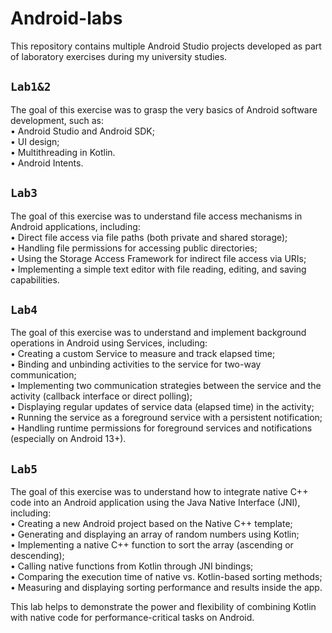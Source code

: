 # Android-labs
This repository contains multiple Android Studio projects developed as part of laboratory exercises during my university studies.
## `Lab1&2`  
The goal of this exercise was to grasp the very basics of Android software development, such as:<br> • Android Studio and Android SDK;<br> • UI design;<br> • Multithreading in Kotlin.<br> • Android Intents.
## `Lab3`  
The goal of this exercise was to understand file access mechanisms in Android applications, including:  
• Direct file access via file paths (both private and shared storage);  
• Handling file permissions for accessing public directories;  
• Using the Storage Access Framework for indirect file access via URIs;   
• Implementing a simple text editor with file reading, editing, and saving capabilities.  
## `Lab4`  
The goal of this exercise was to understand and implement background operations in Android using Services, including:  
• Creating a custom Service to measure and track elapsed time;  
• Binding and unbinding activities to the service for two-way communication;  
• Implementing two communication strategies between the service and the activity (callback interface or direct polling);  
• Displaying regular updates of service data (elapsed time) in the activity;  
• Running the service as a foreground service with a persistent notification;  
• Handling runtime permissions for foreground services and notifications (especially on Android 13+).  
## `Lab5`  
The goal of this exercise was to understand how to integrate native C++ code into an Android application using the Java Native Interface (JNI), including:  
• Creating a new Android project based on the Native C++ template;  
• Generating and displaying an array of random numbers using Kotlin;  
• Implementing a native C++ function to sort the array (ascending or descending);  
• Calling native functions from Kotlin through JNI bindings;  
• Comparing the execution time of native vs. Kotlin-based sorting methods;  
• Measuring and displaying sorting performance and results inside the app.  

This lab helps to demonstrate the power and flexibility of combining Kotlin with native code for performance-critical tasks on Android.  
